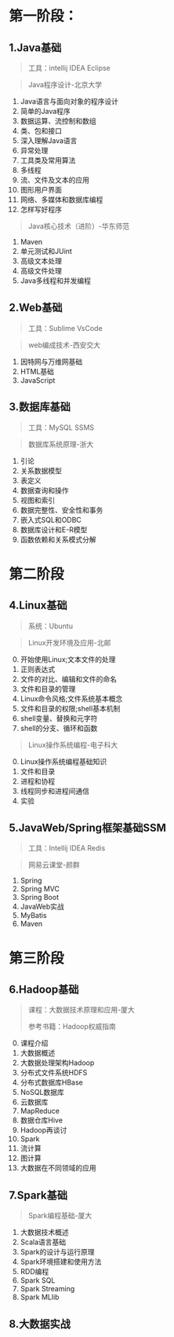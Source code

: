 # 第一阶段：

## 1.Java基础

> 工具：intellij IDEA	Eclipse

> Java程序设计-北京大学

1. Java语言与面向对象的程序设计
2. 简单的Java程序
3. 数据运算、流控制和数组
4. 类、包和接口
5. 深入理解Java语言
6. 异常处理
7. 工具类及常用算法
8. 多线程
9. 流、文件及文本的应用
10. 图形用户界面
11. 网络、多媒体和数据库编程
12. 怎样写好程序



> Java核心技术（进阶）-华东师范

1. Maven
2. 单元测试和JUint
3. 高级文本处理
4. 高级文件处理
5. Java多线程和并发编程



## 2.Web基础

> 工具：Sublime	VsCode

> web编成技术-西安交大

1. 因特网与万维网基础
2. HTML基础
3. JavaScript



## 3.数据库基础

> 工具：MySQL SSMS

> 数据库系统原理-浙大

1. 引论
2. 关系数据模型
3. 表定义
4. 数据查询和操作
5. 视图和索引
6. 数据完整性、安全性和事务
7. 嵌入式SQL和ODBC
8. 数据库设计和E-R模型
9. 函数依赖和关系模式分解





# 第二阶段

## 4.Linux基础

> 系统：Ubuntu

> Linux开发环境及应用-北邮

0. 开始使用Linux;文本文件的处理
1. 正则表达式
2. 文件的对比、编辑和文件的命名
3. 文件和目录的管理
4. Linux命令风格;文件系统基本概念
5. 文件和目录的权限;shell基本机制
6. shell变量、替换和元字符
7. shell的分支、循环和函数



> Linux操作系统编程-电子科大

0. Linux操作系统编程基础知识
1. 文件和目录
2. 进程和协程
3. 线程同步和进程间通信
4. 实验



## 5.JavaWeb/Spring框架基础SSM

> 工具：Intellij IDEA	Redis

> 网易云课堂-颜群

1. Spring
2. Spring MVC
3. Spring Boot
4. JavaWeb实战
5. MyBatis
6. Maven



# 第三阶段

## 6.Hadoop基础

> 课程：大数据技术原理和应用-厦大
>
> 参考书籍：Hadoop权威指南

0. 课程介绍
1. 大数据概述
2. 大数据处理架构Hadoop
3. 分布式文件系统HDFS
4. 分布式数据库HBase
5. NoSQL数据库
6. 云数据库
7. MapReduce
8. 数据仓库Hive
9. Hadoop再谈讨
10. Spark
11. 流计算
12. 图计算
13. 大数据在不同领域的应用



## 7.Spark基础

> Spark编程基础-厦大

1. 大数据技术概述
2. Scala语言基础
3. Spark的设计与运行原理
4. Spark环境搭建和使用方法
5. RDD编程
6. Spark SQL
7. Spark Streaming
8. Spark MLlib



## 8.大数据实战

